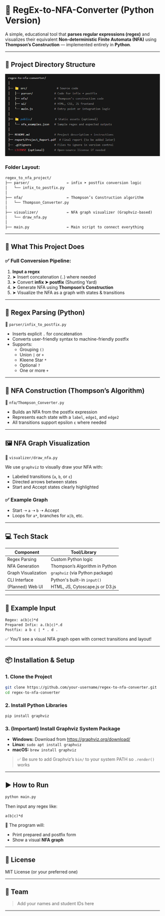 # 🎯 RegEx-to-NFA-Converter (Python Version)

A simple, educational tool that **parses regular expressions (regex)** and visualizes their equivalent **Non-deterministic Finite Automata (NFA)** using **Thompson’s Construction** — implemented entirely in **Python**.

---

## 📁 Project Directory Structure

![Project Folder Structure](./image.png)

### Folder Layout:

```
regex_to_nfa_project/
├── parser/                 ← infix ➤ postfix conversion logic
│   └── infix_to_postfix.py
│
├── nfa/                    ← Thompson’s Construction algorithm
│   └── Thompson_Converter.py
│
├── visualizer/             ← NFA graph visualizer (Graphviz-based)
│   └── draw_nfa.py
│
├── main.py                 ← Main script to connect everything
```

---

## 🔄 What This Project Does

### ✅ Full Conversion Pipeline:

1. **Input a regex**
2. ➤ Insert concatenation (`.`) where needed
3. ➤ Convert **infix ➤ postfix** (Shunting Yard)
4. ➤ Generate NFA using **Thompson’s Construction**
5. ➤ Visualize the NFA as a graph with states & transitions

---

## 🧠 Regex Parsing (Python)

📄 `parser/infix_to_postfix.py`

- Inserts explicit `.` for concatenation
- Converts user-friendly syntax to machine-friendly postfix
- Supports:
  - Grouping `()`
  - Union `|` or `+`
  - Kleene Star `*`
  - Optional `?`
  - One or more `+`

---

## 🧱 NFA Construction (Thompson’s Algorithm)

📄 `nfa/Thompson_Converter.py`

- Builds an NFA from the postfix expression
- Represents each state with a `label`, `edge1`, and `edge2`
- All transitions support epsilon `ε` where needed

---

## 🖼 NFA Graph Visualization

📄 `visualizer/draw_nfa.py`

We use `graphviz` to visually draw your NFA with:
- Labeled transitions (`a`, `b`, or `ε`)
- Directed arrows between states
- Start and Accept states clearly highlighted

### ✅ Example Graph

- Start ➝ `a` ➝ `b` ➝ Accept
- Loops for `a*`, branches for `a|b`, etc.

---

## 💻 Tech Stack

| Component        | Tool/Library              |
|------------------|---------------------------|
| Regex Parsing     | Custom Python logic       |
| NFA Generation    | Thompson’s Algorithm in Python |
| Graph Visualization | `graphviz` (via Python package) |
| CLI Interface     | Python's built-in `input()` |
| (Planned) Web UI  | HTML, JS, Cytoscape.js or D3.js |

---

## 🧪 Example Input

```
Regex: a(b|c)*d
Prepared Infix: a.(b|c)*.d
Postfix: a b c | * . d .
```

✅ You’ll see a visual NFA graph open with correct transitions and layout!

---

## 📦 Installation & Setup

### 1. Clone the Project

```bash
git clone https://github.com/your-username/regex-to-nfa-converter.git
cd regex-to-nfa-converter
```

### 2. Install Python Libraries

```bash
pip install graphviz
```

### 3. (Important) Install Graphviz System Package

- **Windows:** Download from https://graphviz.org/download/
- **Linux:** `sudo apt install graphviz`
- **macOS:** `brew install graphviz`

> ✅ Be sure to add Graphviz’s `bin/` to your system PATH so `.render()` works

---

## ▶️ How to Run

```bash
python main.py
```

Then input any regex like:

```
a(b|c)*d
```

📸 The program will:
- Print prepared and postfix form
- Show a visual **NFA graph**

---

## 📜 License

MIT License (or your preferred one)

---

## 👥 Team

> Add your names and student IDs here

---
